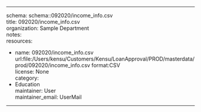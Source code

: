 


---  
schema: schema::092020/income_info.csv  
title: 092020/income_info.csv  
organization: Sample Department  
notes:   
resources:  
- name: 092020/income_info.csv 
 url:file:/Users/kensu/Customers/Kensu/LoanApproval/PROD/masterdata/prod/092020/income_info.csv 
 format:CSV  
license: None  
category:
 - Education  
maintainer: User  
maintainer_email: UserMail  
---